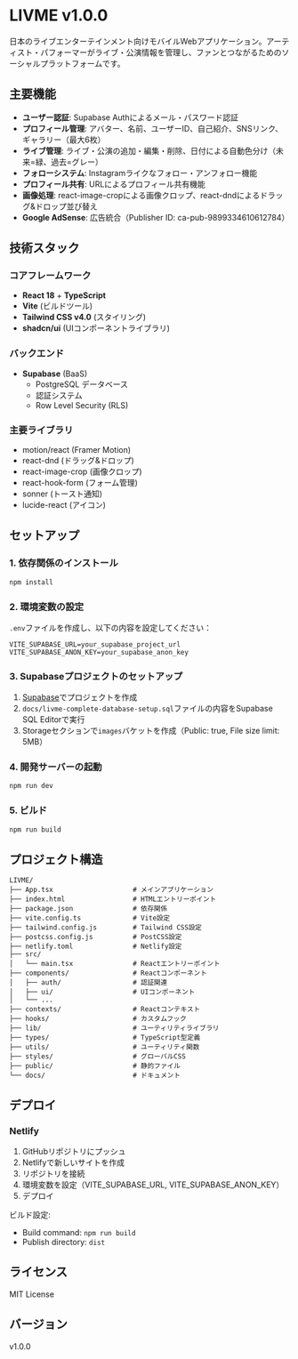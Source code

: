 # LIVME v1.0.0

日本のライブエンターテインメント向けモバイルWebアプリケーション。アーティスト・パフォーマーがライブ・公演情報を管理し、ファンとつながるためのソーシャルプラットフォームです。

## 主要機能

- **ユーザー認証**: Supabase Authによるメール・パスワード認証
- **プロフィール管理**: アバター、名前、ユーザーID、自己紹介、SNSリンク、ギャラリー（最大6枚）
- **ライブ管理**: ライブ・公演の追加・編集・削除、日付による自動色分け（未来=緑、過去=グレー）
- **フォローシステム**: Instagramライクなフォロー・アンフォロー機能
- **プロフィール共有**: URLによるプロフィール共有機能
- **画像処理**: react-image-cropによる画像クロップ、react-dndによるドラッグ&ドロップ並び替え
- **Google AdSense**: 広告統合（Publisher ID: ca-pub-9899334610612784）

## 技術スタック

### コアフレームワーク
- **React 18** + **TypeScript**
- **Vite** (ビルドツール)
- **Tailwind CSS v4.0** (スタイリング)
- **shadcn/ui** (UIコンポーネントライブラリ)

### バックエンド
- **Supabase** (BaaS)
  - PostgreSQL データベース
  - 認証システム
  - Row Level Security (RLS)

### 主要ライブラリ
- motion/react (Framer Motion)
- react-dnd (ドラッグ&ドロップ)
- react-image-crop (画像クロップ)
- react-hook-form (フォーム管理)
- sonner (トースト通知)
- lucide-react (アイコン)

## セットアップ

### 1. 依存関係のインストール

```bash
npm install
```

### 2. 環境変数の設定

`.env`ファイルを作成し、以下の内容を設定してください：

```env
VITE_SUPABASE_URL=your_supabase_project_url
VITE_SUPABASE_ANON_KEY=your_supabase_anon_key
```

### 3. Supabaseプロジェクトのセットアップ

1. [Supabase](https://supabase.com)でプロジェクトを作成
2. `docs/livme-complete-database-setup.sql`ファイルの内容をSupabase SQL Editorで実行
3. Storageセクションで`images`バケットを作成（Public: true, File size limit: 5MB）

### 4. 開発サーバーの起動

```bash
npm run dev
```

### 5. ビルド

```bash
npm run build
```

## プロジェクト構造

```
LIVME/
├── App.tsx                    # メインアプリケーション
├── index.html                 # HTMLエントリーポイント
├── package.json               # 依存関係
├── vite.config.ts             # Vite設定
├── tailwind.config.js         # Tailwind CSS設定
├── postcss.config.js          # PostCSS設定
├── netlify.toml               # Netlify設定
├── src/
│   └── main.tsx               # Reactエントリーポイント
├── components/                # Reactコンポーネント
│   ├── auth/                  # 認証関連
│   ├── ui/                    # UIコンポーネント
│   └── ...
├── contexts/                  # Reactコンテキスト
├── hooks/                     # カスタムフック
├── lib/                       # ユーティリティライブラリ
├── types/                     # TypeScript型定義
├── utils/                     # ユーティリティ関数
├── styles/                    # グローバルCSS
├── public/                    # 静的ファイル
└── docs/                      # ドキュメント
```

## デプロイ

### Netlify

1. GitHubリポジトリにプッシュ
2. Netlifyで新しいサイトを作成
3. リポジトリを接続
4. 環境変数を設定（VITE_SUPABASE_URL, VITE_SUPABASE_ANON_KEY）
5. デプロイ

ビルド設定:
- Build command: `npm run build`
- Publish directory: `dist`

## ライセンス

MIT License

## バージョン

v1.0.0
